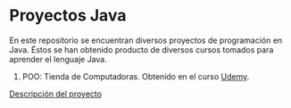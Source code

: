 # Proyectos Java

En este repositorio se encuentran diversos proyectos de programación en Java. Éstos
se han obtenido producto de diversos cursos tomados para aprender el lenguaje Java.

1. POO: Tienda de Computadoras. Obtenido en el curso [Udemy](https://www.udemy.com/course/universidad-java-especialista-en-java-desde-cero-a-master/?referralCode=0043E40744C87459591E).

[Descripción del proyecto](POO_Tienda_Computadoras/README.md)
